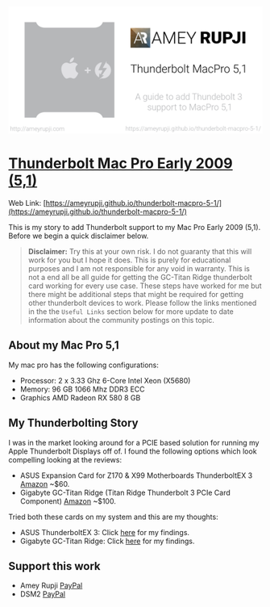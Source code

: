 ![thunderbolt mac pro 5,1 cover](images/thunderbolt-mac-pro-5-1.png)

# [Thunderbolt Mac Pro Early 2009 (5,1)](https://ameyrupji.github.io/thunderbolt-macpro-5-1/)

Web Link: [https://ameyrupji.github.io/thunderbolt-macpro-5-1/](https://ameyrupji.github.io/thunderbolt-macpro-5-1/)

This is my story to add Thunderbolt support to my Mac Pro Early 2009 (5,1). Before we begin a quick disclaimer below.

> **Disclaimer:** Try this at your own risk. I do not guaranty that this will work for you but I hope it does. This is purely for educational purposes and I am not responsible for any void in warranty. This is not a end all be all guide for getting the GC-Titan Ridge thunderbolt card working for every use case. These steps have worked for me but there might be additional steps that might be required for getting other thunderbolt devices to work. Please follow the links mentioned in the the `Useful Links` section below for more update to date information about the community postings on this topic.
## About my Mac Pro 5,1

My mac pro has the following configurations:

- Processor:        2 x 3.33 Ghz 6-Core Intel Xeon (X5680)
- Memory:           96 GB 1066 Mhz DDR3 ECC
- Graphics          AMD Radeon RX 580 8 GB

## My Thunderbolting Story 

I was in the market looking around for a PCIE based solution for running my Apple Thunderbolt Displays off of. I found the following options which look compelling looking at the reviews:

- ASUS Expansion Card for Z170 & X99 Motherboards ThunderboltEX 3 [Amazon](https://amzn.to/3h8Ubgp) ~$60.
- Gigabyte GC-Titan Ridge (Titan Ridge Thunderbolt 3 PCIe Card Component) [Amazon](https://amzn.to/2Aadohl) ~$100.

Tried both these cards on my system and this are my thoughts:

- ASUS ThunderboltEX 3: Click [here](./ThunderboltEX3.md) for my findings.
- Gigabyte GC-Titan Ridge: Click [here](./GC-TitanRidge.md) for my findings.


## Support this work

- Amey Rupji [PayPal](https://paypal.me/AmeyRupji?locale.x=en_US)
- DSM2 [PayPal](https://paypal.me/DSM2Hackintosh?locale.x=de_DE)
